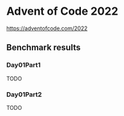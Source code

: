 Advent of Code 2022
===================

https://adventofcode.com/2022

Benchmark results
-----------------

### Day01Part1

TODO

### Day01Part2

TODO
